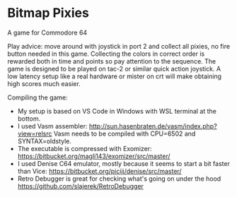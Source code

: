 # Bitmap Pixies

A game for Commodore 64

Play advice: move around with joystick in port 2 and collect all pixies, no fire button needed in this game. Collecting the colors in correct order is rewarded both in time and points so pay attention to the sequence.
The game is designed to be played on tac-2 or similar quick action joystick. A low latency setup like a real hardware or mister on crt will make obtaining high scores much easier.

Compiling the game:
- My setup is based on VS Code in Windows with WSL terminal at the bottom.
- I used Vasm assembler: http://sun.hasenbraten.de/vasm/index.php?view=relsrc
Vasm needs to be compiled with CPU=6502 and SYNTAX=oldstyle.
- The executable is compressed with Exomizer: https://bitbucket.org/magli143/exomizer/src/master/
- I used Denise C64 emulator, mostly because it seems to start a bit faster than Vice: https://bitbucket.org/piciji/denise/src/master/
- Retro Debugger is great for checking what's going on under the hood https://github.com/slajerek/RetroDebugger
